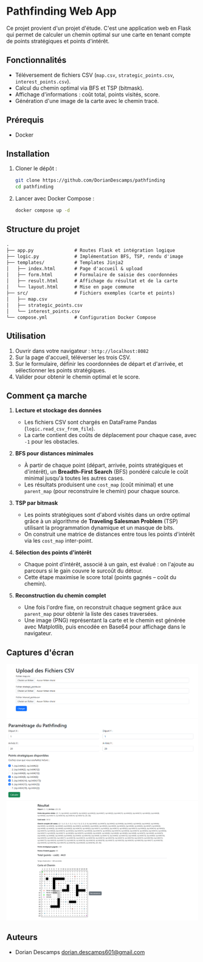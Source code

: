 # Pathfinding Web App

Ce projet provient d'un projet d'étude.
C'est une application web en Flask qui permet de calculer un chemin optimal sur une carte en tenant compte de points stratégiques et points d'intérêt.

## Fonctionnalités

- Téléversement de fichiers CSV (`map.csv`, `strategic_points.csv`, `interest_points.csv`).
- Calcul du chemin optimal via BFS et TSP (bitmask).
- Affichage d'informations : coût total, points visités, score.
- Génération d'une image de la carte avec le chemin tracé.

## Prérequis

- Docker

## Installation

1. Cloner le dépôt :

   ```bash
   git clone https://github.com/DorianDescamps/pathfinding
   cd pathfinding
   ```

2. Lancer avec Docker Compose :

   ```bash
   docker compose up -d
   ```

## Structure du projet

```
.
├── app.py               # Routes Flask et intégration logique
├── logic.py             # Implémentation BFS, TSP, rendu d'image
├── templates/           # Templates Jinja2
│   ├── index.html       # Page d'accueil & upload
│   ├── form.html        # Formulaire de saisie des coordonnées
│   ├── result.html      # Affichage du résultat et de la carte
│   └── layout.html      # Mise en page commune
├── src/                 # Fichiers exemples (carte et points)
│   ├── map.csv
│   ├── strategic_points.csv
│   └── interest_points.csv
└── compose.yml          # Configuration Docker Compose
```

## Utilisation

1. Ouvrir dans votre navigateur : `http://localhost:8082`
2. Sur la page d'accueil, téléverser les trois CSV.
3. Sur le formulaire, définir les coordonnées de départ et d'arrivée, et sélectionner les points stratégiques.
4. Valider pour obtenir le chemin optimal et le score.

## Comment ça marche

1. **Lecture et stockage des données**  
   - Les fichiers CSV sont chargés en DataFrame Pandas (`logic.read_csv_from_file`).  
   - La carte contient des coûts de déplacement pour chaque case, avec `-1` pour les obstacles.

2. **BFS pour distances minimales**  
   - À partir de chaque point (départ, arrivée, points stratégiques et d'intérêt), un **Breadth-First Search** (BFS) pondéré calcule le coût minimal jusqu'à toutes les autres cases.  
   - Les résultats produisent une `cost_map` (coût minimal) et une `parent_map` (pour reconstruire le chemin) pour chaque source.

3. **TSP par bitmask**  
   - Les points stratégiques sont d'abord visités dans un ordre optimal grâce à un algorithme de **Traveling Salesman Problem** (TSP) utilisant la programmation dynamique et un masque de bits.  
   - On construit une matrice de distances entre tous les points d'intérêt via les `cost_map` inter-point.

4. **Sélection des points d'intérêt**  
   - Chaque point d'intérêt, associé à un gain, est évalué : on l'ajoute au parcours si le gain couvre le surcoût du détour.  
   - Cette étape maximise le score total (points gagnés – coût du chemin).

5. **Reconstruction du chemin complet**  
   - Une fois l'ordre fixe, on reconstruit chaque segment grâce aux `parent_map` pour obtenir la liste des cases traversées.
   - Une image (PNG) représentant la carte et le chemin est générée avec Matplotlib, puis encodée en Base64 pour affichage dans le navigateur.

## Captures d'écran

![Page d'accueil](screenshots/index.png)
![Formulaire de paramétrage](screenshots/form.png)
![Résultat du pathfinding](screenshots/result.png)

## Auteurs

- Dorian Descamps <dorian.descamps601@gmail.com>

